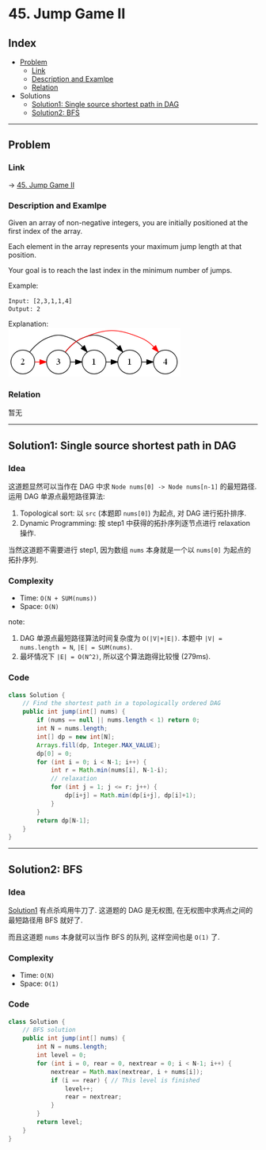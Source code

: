 # 45. Jump Game II

## Index

- [Problem](#problem)
  - [Link](#Link)
  - [Description and Examlpe](#description-and-examlpe)
  - [Relation](#relation)
- Solutions
  - [Solution1: Single source shortest path in DAG](#solution1-single-source-shortest-path-in-dag)
  - [Solution2: BFS](#solution2-bfs)

----

## Problem

### Link

-> [45. Jump Game II][1]

### Description and Examlpe

Given an array of non-negative integers, you are initially positioned at the first index of the array.

Each element in the array represents your maximum jump length at that position.

Your goal is to reach the last index in the minimum number of jumps.

Example:

```nohighlight
Input: [2,3,1,1,4]
Output: 2
```

Explanation:  
![45.figure1.png][2]

### Relation

暂无

----

## Solution1: Single source shortest path in DAG

### Idea

这道题显然可以当作在 DAG 中求 `Node nums[0] -> Node nums[n-1]` 的最短路径. 运用 DAG 单源点最短路径算法:

1. Topological sort: 以 `src` (本题即 `nums[0]`) 为起点, 对 DAG 进行拓扑排序.
2. Dynamic Programming: 按 step1 中获得的拓扑序列逐节点进行 relaxation 操作.

当然这道题不需要进行 step1, 因为数组 `nums` 本身就是一个以 `nums[0]` 为起点的拓扑序列.

### Complexity

- Time: `O(N + SUM(nums))`
- Space: `O(N)`

note:

1. DAG 单源点最短路径算法时间复杂度为 `O(|V|+|E|)`. 本题中 `|V| = nums.length = N`, `|E| = SUM(nums)`.
2. 最坏情况下 `|E| = O(N^2)`, 所以这个算法跑得比较慢 (279ms).

### Code

```java
class Solution {
    // Find the shortest path in a topologically ordered DAG
    public int jump(int[] nums) {
        if (nums == null || nums.length < 1) return 0;
        int N = nums.length;
        int[] dp = new int[N];
        Arrays.fill(dp, Integer.MAX_VALUE);
        dp[0] = 0;
        for (int i = 0; i < N-1; i++) {
            int r = Math.min(nums[i], N-1-i);
            // relaxation
            for (int j = 1; j <= r; j++) {
                dp[i+j] = Math.min(dp[i+j], dp[i]+1);
            }
        }
        return dp[N-1];
    }
}
```

----

## Solution2: BFS

### Idea

[Solution1](#solution1-single-source-shortest-path-in-dag) 有点杀鸡用牛刀了. 这道题的 DAG 是无权图, 在无权图中求两点之间的最短路径用 BFS 就好了.

而且这道题 `nums` 本身就可以当作 BFS 的队列, 这样空间也是 `O(1)` 了.

### Complexity

- Time: `O(N)`
- Space: `O(1)`

### Code

```java
class Solution {
    // BFS solution
    public int jump(int[] nums) {
        int N = nums.length;
        int level = 0;
        for (int i = 0, rear = 0, nextrear = 0; i < N-1; i++) {
            nextrear = Math.max(nextrear, i + nums[i]);
            if (i == rear) { // This level is finished
                level++;
                rear = nextrear;
            }
        }
        return level;
    }
}
```

[1]: https://leetcode.com/problems/jump-game-ii/
[2]: ./images/45.figure1.png
